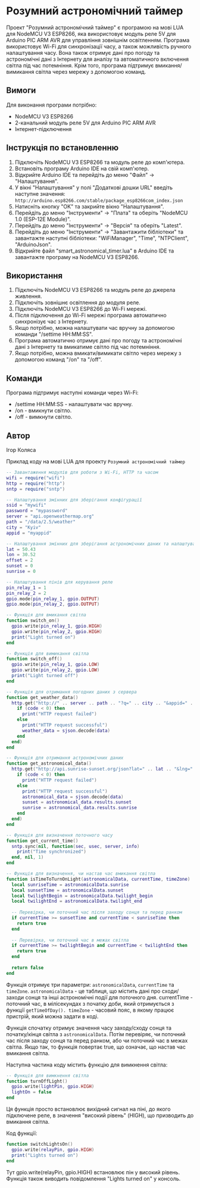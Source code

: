 # Розумний астрономічний таймер
Проект "Розумний астрономічний таймер" є програмою на мові LUA для NodeMCU V3 ESP8266, яка використовує модуль реле 5V для Arduino PIC ARM AVR для управління зовнішнім освітленням. Програма використовує Wi-Fi для синхронізації часу, а також можливість ручного налаштування часу. Вона також отримує дані про погоду та астрономічні дані з Інтернету для аналізу та автоматичного включення світла під час потемніння. Крім того, програма підтримує вмикання/вимикання світла через мережу з допомогою команд.

## Вимоги
Для виконання програми потрібно:
* NodeMCU V3 ESP8266
* 2-канальний модуль реле 5V для Arduino PIC ARM AVR
* Інтернет-підключення

## Інструкція по встановленню
1. Підключіть NodeMCU V3 ESP8266 та модуль реле до комп'ютера.
2. Встановіть програму Arduino IDE на свій комп'ютер.
3. Відкрийте Arduino IDE та перейдіть до меню "Файл" -> "Налаштування".
4. У вікні "Налаштування" у полі "Додаткові дошки URL" введіть наступне значення: `http://arduino.esp8266.com/stable/package_esp8266com_index.json`
5. Натисніть кнопку "OK" та закрийте вікно "Налаштування".
6. Перейдіть до меню "Інструменти" -> "Плата" та оберіть "NodeMCU 1.0 (ESP-12E Module)".
7. Перейдіть до меню "Інструменти" -> "Версія" та оберіть "Latest".
8. Перейдіть до меню "Інструменти" -> "Завантажити бібліотеки" та завантажте наступні бібліотеки: "WiFiManager", "Time", "NTPClient", "ArduinoJson".
9. Відкрийте файл "smart_astronomical_timer.lua" в Arduino IDE та завантажте програму на NodeMCU V3 ESP8266.

## Використання
1. Підключіть NodeMCU V3 ESP8266 та модуль реле до джерела живлення.
2. Підключіть зовнішнє освітлення до модуля реле.
3. Підключіть NodeMCU V3 ESP8266 до Wi-Fi мережі.
4. Після підключення до Wi-Fi мережі програма автоматично синхронізує час з Інтернету.
5. Якщо потрібно, можна налаштувати час вручну за допомогою команди "/settime HH:MM:SS".
6. Програма автоматично отримує дані про погоду та астрономічні дані з Інтернету та вмикатиме світло під час потемніння.
7. Якщо потрібно, можна вмикати/вимикати світло через мережу з допомогою команд "/on" та "/off".

## Команди
Програма підтримує наступні команди через Wi-Fi:
- /settime HH:MM:SS - налаштувати час вручну.
- /on - вмикнути світло.
- /off - вимкнути світло.

## Автор
Ігор Коляса

Приклад коду на мові LUA для проекту 
`Розумний астрономічний таймер`
```lua
-- Завантаження модулів для роботи з Wi-Fi, HTTP та часом
wifi = require("wifi")
http = require("http")
sntp = require("sntp")

-- Налаштування змінних для зберігання конфігурації
ssid = "mywifi"
password = "mypassword"
server = "api.openweathermap.org"
path = "/data/2.5/weather"
city = "Kyiv"
appid = "myappid"

-- Налаштування змінних для зберігання астрономічних даних та налаштувань
lat = 50.43
lon = 30.52
offset = 2
sunset = 0
sunrise = 0

-- Налаштування пінів для керування реле
pin_relay_1 = 1
pin_relay_2 = 2
gpio.mode(pin_relay_1, gpio.OUTPUT)
gpio.mode(pin_relay_2, gpio.OUTPUT)

-- Функція для вмикання світла
function switch_on()
  gpio.write(pin_relay_1, gpio.HIGH)
  gpio.write(pin_relay_2, gpio.HIGH)
  print("Light turned on")
end

-- Функція для вимикання світла
function switch_off()
  gpio.write(pin_relay_1, gpio.LOW)
  gpio.write(pin_relay_2, gpio.LOW)
  print("Light turned off")
end

-- Функція для отримання погодних даних з сервера
function get_weather_data()
  http.get("http://" .. server .. path .. "?q=" .. city .. "&appid=" .. appid, nil, function(code, data)
    if (code < 0) then
      print("HTTP request failed")
    else
      print("HTTP request successful")
      weather_data = sjson.decode(data)
    end
  end)
end

-- Функція для отримання астрономічних даних
function get_astronomical_data()
  http.get("http://api.sunrise-sunset.org/json?lat=" .. lat .. "&lng=" .. lon .. "&formatted=0", nil, function(code, data)
    if (code < 0) then
      print("HTTP request failed")
    else
      print("HTTP request successful")
      astronomical_data = sjson.decode(data)
      sunset = astronomical_data.results.sunset
      sunrise = astronomical_data.results.sunrise
    end
  end)
end

-- Функція для визначення поточного часу
function get_current_time()
  sntp.sync(nil, function(sec, usec, server, info)
    print("Time synchronized")
  end, nil, 1)
end

-- Функція для визначення, чи настав час вмикання світла
function isTimeToTurnOnLight(astronomicalData, currentTime, timeZone)
  local sunriseTime = astronomicalData.sunrise
  local sunsetTime = astronomicalData.sunset
  local twilightBegin = astronomicalData.twilight_begin
  local twilightEnd = astronomicalData.twilight_end
  
  -- Перевірка, чи поточний час після заходу сонця та перед ранком
  if currentTime >= sunsetTime and currentTime < sunriseTime then
    return true
  end
  
  -- Перевірка, чи поточний час в межах світла
  if currentTime >= twilightBegin and currentTime < twilightEnd then
    return true
  end
  
  return false
end
```
Функція отримує три параметри: `astronomicalData`, `currentTime` та `timeZone`. `astronomicalData` - це таблиця, що містить дані про сходи/заходи сонця та інші астрономічні події для поточного дня. currentTime - поточний час, в мілісекундах з початку доби, який отримується з функції `getTimeOfDay(). timeZone` - часовий пояс, в якому працює пристрій, який можна задати в коді.

Функція спочатку отримує значення часу заходу/сходу сонця та початку/кінця світла з `astronomicalData`. Потім перевіряє, чи поточний час після заходу сонця та перед ранком, або чи поточний час в межах світла. Якщо так, то функція повертає true, що означає, що настав час вмикання світла.

Наступна частина коду містить функцію для вимкнення світла:
```lua
-- Функція для вимкнення світла
function turnOffLight()
  gpio.write(lightPin, gpio.HIGH)
  lightOn = false
end
```
Ця функція просто встановлює вихідний сигнал на піні, до якого підключене реле, в значення "високий рівень" (HIGH), що призводить до вмикання світла.

Код функції:
```lua
function switchLightsOn()
  gpio.write(relayPin, gpio.HIGH)
  print("Lights turned on")
end
```
Тут gpio.write(relayPin, gpio.HIGH) встановлює пін у високий рівень. Функція також виводить повідомлення "Lights turned on" у консоль.